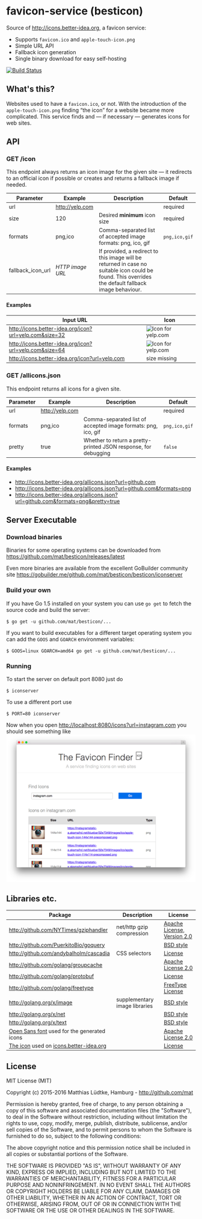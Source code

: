 # favicon-service (besticon)

Source of <http://icons.better-idea.org>, a favicon service:

  * Supports `favicon.ico` and `apple-touch-icon.png`
  * Simple URL API
  * Fallback icon generation
  * Single binary download for easy self-hosting

[![Build Status](https://travis-ci.org/mat/besticon.svg?branch=master)](https://travis-ci.org/mat/besticon)

## What's this?

Websites used to have a `favicon.ico`, or not. With the introduction of the `apple-touch-icon.png` finding “the icon” for a website became more complicated. This service finds and — if necessary — generates icons for web sites.


## API

### GET /icon

This endpoint always returns an icon image for the given site — it redirects to an official icon if possible or creates and returns a fallback image if needed.

Parameter | Example         | Description    | Default
--------  | --------        | --------       | ---- 
url       | http://yelp.com |                                   | required
size      | 120             | Desired **minimum** icon size | required
formats   | png,ico         | Comma-separated list of accepted image formats: png, ico, gif | `png,ico,gif`
fallback\_icon\_url   | *HTTP image URL*         | If provided, a redirect to this image will be returned in case no suitable icon could be found. This overrides the default fallback image behaviour.  | 


#### Examples

|Input URL | Icon |
|----------|------|
|<http://icons.better-idea.org/icon?url=yelp.com&size=32>|![Icon for yelp.com](http://icons.better-idea.org/icon?url=yelp.com&size=32)|
|<http://icons.better-idea.org/icon?url=yelp.com&size=64>|![Icon for yelp.com](http://icons.better-idea.org/icon?url=yelp.com&size=64)|
|<http://icons.better-idea.org/icon?url=yelp.com>|size missing|



### GET /allicons.json

This endpoint returns all icons for a given site.

Parameter | Example         | Description | Default
--------  | --------        | ---------   | ---- 
url       | http://yelp.com |             | required
formats   | png,ico         | Comma-separated list of accepted image formats: png, ico, gif | `png,ico,gif`
pretty    | true            | Whether to return a pretty-printed JSON response, for debugging | `false`

#### Examples

* <http://icons.better-idea.org/allicons.json?url=github.com>
* <http://icons.better-idea.org/allicons.json?url=github.com&formats=png>
* <http://icons.better-idea.org/allicons.json?url=github.com&formats=png&pretty=true>


## Server Executable

### Download binaries

Binaries for some operating systems can be downloaded from <https://github.com/mat/besticon/releases/latest>

Even more binaries are available from the excellent GoBuilder community site <https://gobuilder.me/github.com/mat/besticon/besticon/iconserver>

### Build your own

If you have Go 1.5 installed on your system you can use `go get` to fetch the source code and build the server:

	$ go get -u github.com/mat/besticon/...

If you want to build executables for a different target operating system you can add the `GOOS` and `GOARCH` environment variables:

	$ GOOS=linux GOARCH=amd64 go get -u github.com/mat/besticon/...

### Running

To start the server on default port 8080 just do

	$ iconserver
	
To use a different port use

	$ PORT=80 iconserver

Now when you open <http://localhost:8080/icons?url=instagram.com> you should see something like
![Screenshot of The Favicon Finder](the-icon-finder.png)


## Libraries etc.

Package | Description | License
------  | ----------  | ------
<http://github.com/NYTimes/gziphandler> | net/http gzip compression | [Apache License, Version 2.0](https://github.com/NYTimes/gziphandler/blob/master/LICENSE.md) |
<http://github.com/PuerkitoBio/goquery> |  |[BSD style](https://github.com/PuerkitoBio/goquery/blob/master/LICENSE) |
<http://github.com/andybalholm/cascadia> | CSS selectors| [License](https://github.com/andybalholm/cascadia/blob/master/LICENSE) |
<http://github.com/golang/groupcache> | | [Apache License 2.0](https://github.com/golang/groupcache/blob/master/LICENSE)
<http://github.com/golang/protobuf> | | [License](https://github.com/golang/protobuf/blob/master/LICENSE)
<http://github.com/golang/freetype> | | [FreeType License](https://github.com/golang/freetype/blob/master/LICENSE)
<http://golang.org/x/image> | supplementary image libraries | [BSD style](https://github.com/golang/image/blob/master/LICENSE) |
<http://golang.org/x/net> | | [BSD style](https://github.com/golang/net/blob/master/LICENSE)|
<http://golang.org/x/text> | | [BSD style](https://github.com/golang/text/blob/master/LICENSE)|
| [Open Sans font](https://www.google.com/fonts/specimen/Open+Sans) used for the generated icons | | [Apache License 2.0](https://www.apache.org/licenses/LICENSE-2.0.html) |
| [The icon](http://sixrevisions.com/freebies/icons/free-icons-1000/) used on [icons.better-idea.org](http://icons.better-idea.org) | | [License](http://sixrevisions.com/freebies/icons/free-icons-1000/) |


## License

MIT License (MIT)

Copyright (c) 2015-2016 Matthias Lüdtke, Hamburg - <http://github.com/mat>

Permission is hereby granted, free of charge, to any person obtaining a copy
of this software and associated documentation files (the "Software"), to deal
in the Software without restriction, including without limitation the rights
to use, copy, modify, merge, publish, distribute, sublicense, and/or sell
copies of the Software, and to permit persons to whom the Software is
furnished to do so, subject to the following conditions:

The above copyright notice and this permission notice shall be included in all
copies or substantial portions of the Software.

THE SOFTWARE IS PROVIDED "AS IS", WITHOUT WARRANTY OF ANY KIND, EXPRESS OR
IMPLIED, INCLUDING BUT NOT LIMITED TO THE WARRANTIES OF MERCHANTABILITY,
FITNESS FOR A PARTICULAR PURPOSE AND NONINFRINGEMENT. IN NO EVENT SHALL THE
AUTHORS OR COPYRIGHT HOLDERS BE LIABLE FOR ANY CLAIM, DAMAGES OR OTHER
LIABILITY, WHETHER IN AN ACTION OF CONTRACT, TORT OR OTHERWISE, ARISING FROM,
OUT OF OR IN CONNECTION WITH THE SOFTWARE OR THE USE OR OTHER DEALINGS IN THE
SOFTWARE.

